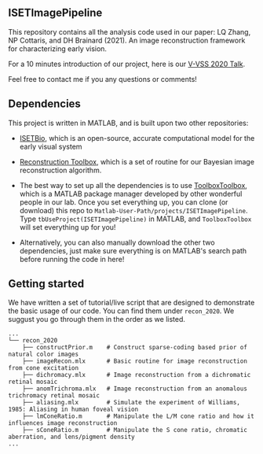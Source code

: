 ## ISETImagePipeline
This repository contains all the analysis code used in our paper: LQ Zhang, NP Cottaris, and DH Brainard (2021). An image reconstruction framework for characterizing early vision.  

For a 10 minutes introduction of our project, here is our [V-VSS 2020 Talk](https://youtu.be/d5qI0FNCAv4).  

Feel free to contact me if you any questions or comments!

## Dependencies
This project is written in MATLAB, and is built upon two other repositories: 
- [ISETBio](https://github.com/isetbio/isetbio), which is an open-source, accurate computational model for the early visual system
- [Reconstruction Toolbox](https://github.com/isetbio/ISETPipelineToolbox), which is a set of routine for our Bayesian image reconstruction algorithm.
- The best way to set up all the dependencies is to use [ToolboxToolbox](https://github.com/ToolboxHub/ToolboxToolbox), which is a MATLAB package manager developed by other wonderful people in our lab. Once you set everything up, you can clone (or download) this repo to `Matlab-User-Path/projects/ISETImagePipeline`. Type `tbUseProject(ISETImagePipeline)` in MATLAB, and `ToolboxToolbox` will set everything up for you!

- Alternatively, you can also manually download the other two dependencies, just make sure everything is on MATLAB's search path before running the code in here!

## Getting started
We have written a set of tutorial/live script that are designed to demonstrate the basic usage of our code. You can find them under `recon_2020`. We suggust you go through them in the order as we listed.

```
...
└── recon_2020
    ├── constructPrior.m    # Construct sparse-coding based prior of natural color images
    ├── imageRecon.mlx      # Basic routine for image reconstruction from cone excitation
    ├── dichromacy.mlx      # Image reconstruction from a dichromatic retinal mosaic
    ├── anomTrichroma.mlx   # Image reconstruction from an anomalous trichromacy retinal mosaic
    ├── aliasing.mlx        # Simulate the experiment of Williams, 1985: Aliasing in human foveal vision
    ├── lmConeRatio.m       # Manipulate the L/M cone ratio and how it influences image reconstruction
    ├── sConeRatio.m        # Manipulate the S cone ratio, chromatic aberration, and lens/pigment density 
...
```